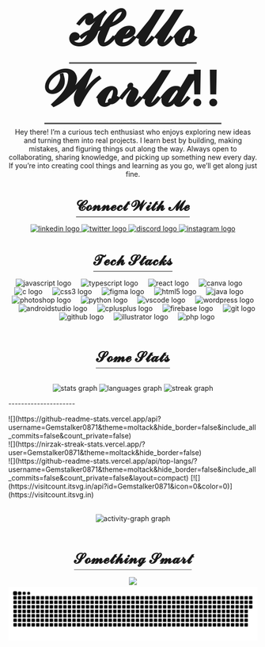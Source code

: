 <h1 align="center">
  <span style="border-bottom: 3px solid #555; padding-bottom: 10px; font-size: 100px; font-weight: 600;">
    𝓗𝓮𝓵𝓵𝓸 𝓦𝓸𝓻𝓵𝓭!!
  </span>

</h1>






<p align="center">Hey there! I’m a curious tech enthusiast who enjoys exploring new ideas and turning them into real projects.
I learn best by building, making mistakes, and figuring things out along the way.
Always open to collaborating, sharing knowledge, and picking up something new every day.
If you’re into creating cool things and learning as you go, we’ll get along just fine.</p>



<h1 align="center">
  <span style="border-bottom: 2px solid #777; padding-bottom: 4px; font-size: 28px;">
    𝓒𝓸𝓷𝓷𝓮𝓬𝓽 𝓦𝓲𝓽𝓱 𝓜𝓮
  </span>
</h1>



<div align="center">
  <a href="https://www.linkedin.com/in/sambhavchugh/" target="_blank">
    <img src="https://raw.githubusercontent.com/maurodesouza/profile-readme-generator/master/src/assets/icons/social/linkedin/default.svg" width="52" height="40" alt="linkedin logo"  />
  </a>
  <a href="https://x.com/SambhavChugh" target="_blank">
    <img src="https://raw.githubusercontent.com/maurodesouza/profile-readme-generator/master/src/assets/icons/social/twitter/default.svg" width="52" height="40" alt="twitter logo"  />
  </a>
  <a href="https://discord.com/channels/@me" target="_blank">
    <img src="https://raw.githubusercontent.com/maurodesouza/profile-readme-generator/master/src/assets/icons/social/discord/default.svg" width="52" height="40" alt="discord logo"  />
  </a>
  <a href="https://www.instagram.com/sambhav.chugh" target="_blank">
    <img src="https://raw.githubusercontent.com/maurodesouza/profile-readme-generator/master/src/assets/icons/social/instagram/default.svg" width="52" height="40" alt="instagram logo"  />
  </a>
  
</div>


<h1 align="center">
  <span style="border-bottom: 2px solid #888; padding-bottom: 4px; font-size: 28px;">
    𝓣𝓮𝓬𝓱 𝓢𝓽𝓪𝓬𝓴𝓼
  </span>
</h1>



<div align="center">
  <img src="https://cdn.jsdelivr.net/gh/devicons/devicon/icons/javascript/javascript-original.svg" height="40" alt="javascript logo"  />
  <img width="12" />
  <img src="https://cdn.jsdelivr.net/gh/devicons/devicon/icons/typescript/typescript-original.svg" height="40" alt="typescript logo"  />
  <img width="12" />
  <img src="https://cdn.jsdelivr.net/gh/devicons/devicon/icons/react/react-original.svg" height="40" alt="react logo"  />
  <img width="12" />
  <img src="https://cdn.jsdelivr.net/gh/devicons/devicon/icons/canva/canva-original.svg" height="40" alt="canva logo"  />
  <img width="12" />
  <img src="https://cdn.jsdelivr.net/gh/devicons/devicon/icons/c/c-original.svg" height="40" alt="c logo"  />
  <img width="12" />
  <img src="https://cdn.jsdelivr.net/gh/devicons/devicon/icons/css3/css3-original.svg" height="40" alt="css3 logo"  />
  <img width="12" />
  <img src="https://cdn.jsdelivr.net/gh/devicons/devicon/icons/figma/figma-original.svg" height="40" alt="figma logo"  />
  <img width="12" />
  <img src="https://cdn.jsdelivr.net/gh/devicons/devicon/icons/html5/html5-original.svg" height="40" alt="html5 logo"  />
  <img width="12" />
  <img src="https://cdn.jsdelivr.net/gh/devicons/devicon/icons/java/java-original.svg" height="40" alt="java logo"  />
  <img width="12" />
  <img src="https://cdn.jsdelivr.net/gh/devicons/devicon/icons/photoshop/photoshop-plain.svg" height="40" alt="photoshop logo"  />
  <img width="12" />
  <img src="https://cdn.jsdelivr.net/gh/devicons/devicon/icons/python/python-original.svg" height="40" alt="python logo"  />
  <img width="12" />
  <img src="https://cdn.jsdelivr.net/gh/devicons/devicon/icons/vscode/vscode-original.svg" height="40" alt="vscode logo"  />
  <img width="12" />
  <img src="https://cdn.jsdelivr.net/gh/devicons/devicon/icons/wordpress/wordpress-original.svg" height="40" alt="wordpress logo"  />
  <img width="12" />
  <img src="https://cdn.jsdelivr.net/gh/devicons/devicon/icons/androidstudio/androidstudio-original.svg" height="40" alt="androidstudio logo"  />
  <img width="12" />
  <img src="https://cdn.jsdelivr.net/gh/devicons/devicon/icons/cplusplus/cplusplus-original.svg" height="40" alt="cplusplus logo"  />
  <img width="12" />
  <img src="https://cdn.jsdelivr.net/gh/devicons/devicon/icons/firebase/firebase-plain.svg" height="40" alt="firebase logo"  />
  <img width="12" />
  <img src="https://cdn.jsdelivr.net/gh/devicons/devicon/icons/git/git-original.svg" height="40" alt="git logo"  />
  <img width="12" />
  <img src="https://cdn.jsdelivr.net/gh/devicons/devicon/icons/github/github-original.svg" height="40" alt="github logo"  />
  <img width="12" />
  <img src="https://cdn.jsdelivr.net/gh/devicons/devicon/icons/illustrator/illustrator-plain.svg" height="40" alt="illustrator logo"  />
  <img width="12" />
  <img src="https://cdn.jsdelivr.net/gh/devicons/devicon/icons/php/php-original.svg" height="40" alt="php logo"  />
</div>
<br>


<h1 align="center">
  <span style="border-bottom: 2px solid #999; padding-bottom: 4px; font-size: 28px;">
    𝓢𝓸𝓶𝓮 𝓢𝓽𝓪𝓽𝓼
  </span>
</h1>



<br clear="both">

<div align="center">
  <img src="https://github-readme-stats.vercel.app/api?username=Gemstalker0871&hide_title=false&hide_rank=false&show_icons=true&include_all_commits=true&count_private=true&disable_animations=false&theme=moltack&locale=en&hide_border=false&order=1" height="150" alt="stats graph"  />
  <img src="https://github-readme-stats.vercel.app/api/top-langs?username=Gemstalker0871&locale=en&hide_title=false&layout=compact&card_width=320&langs_count=5&theme=moltack&hide_border=false&order=2" height="150" alt="languages graph"  />
  <img src="https://streak-stats.demolab.com?user=Gemstalker0871&locale=en&mode=daily&theme=moltack&hide_border=false&border_radius=5&order=3" height="150" alt="streak graph"  />
</div>
<p>---------------------</p>
![](https://github-readme-stats.vercel.app/api?username=Gemstalker0871&theme=moltack&hide_border=false&include_all_commits=false&count_private=false)<br/>
![](https://nirzak-streak-stats.vercel.app/?user=Gemstalker0871&theme=moltack&hide_border=false)<br/>
![](https://github-readme-stats.vercel.app/api/top-langs/?username=Gemstalker0871&theme=moltack&hide_border=false&include_all_commits=false&count_private=false&layout=compact)
[![](https://visitcount.itsvg.in/api?id=Gemstalker0871&icon=0&color=0)](https://visitcount.itsvg.in)




<p align="left"></p>



<br clear="both">

<div align="center">
  <img src="https://github-readme-activity-graph.vercel.app/graph?username=Gemstalker0871&radius=16&theme=high-contrast&area=true&order=5" height="300" alt="activity-graph graph"  />
</div>
<br>


<h1 align="center">
  <span style="border-bottom: 2px solid #aaa; padding-bottom: 4px; font-size: 28px;">
    𝓢𝓸𝓶𝓮𝓽𝓱𝓲𝓷𝓰 𝓢𝓶𝓪𝓻𝓽
  </span>
</h1>



<div align="center">
  <img height="200" src="https://quotes-github-readme.vercel.app/api?type=horizontal&theme=dark"  />
</div>


<picture>
  <source media="(prefers-color-scheme: dark)" srcset="https://raw.githubusercontent.com/Gemstalker0871/Gemstalker0871/output/github-snake-dark.svg" />
  <source media="(prefers-color-scheme: light)" srcset="https://raw.githubusercontent.com/Gemstalker0871/Gemstalker0871/output/github-snake.svg" />
  <img alt="github-snake" src="https://raw.githubusercontent.com/Gemstalker0871/Gemstalker0871/output/github-snake.svg" />
</picture>

